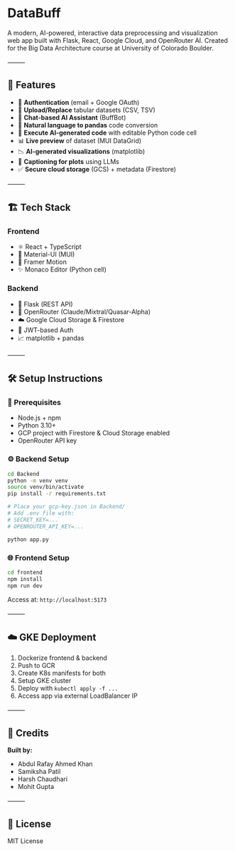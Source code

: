 # DataBuff

A modern, AI-powered, interactive data preprocessing and visualization web app built with Flask, React, Google Cloud, and OpenRouter AI. Created for the Big Data Architecture course at University of Colorado Boulder.

⸻

## 🚀 Features

- 🔐 **Authentication** (email + Google OAuth)
- 📁 **Upload/Replace** tabular datasets (CSV, TSV)
- 💬 **Chat-based AI Assistant** (BuffBot)
- 🔄 **Natural language to pandas** code conversion
- 🧪 **Execute AI-generated code** with editable Python code cell
- 📊 **Live preview** of dataset (MUI DataGrid)
- 📉 **AI-generated visualizations** (matplotlib)
- 🧠 **Captioning for plots** using LLMs
- ✅ **Secure cloud storage** (GCS) + metadata (Firestore)

⸻

## 🏗️ Tech Stack

### Frontend
- ⚛️ React + TypeScript
- 💅 Material-UI (MUI)
- 🎨 Framer Motion
- ✨ Monaco Editor (Python cell)

### Backend
- 🐍 Flask (REST API)
- 🧠 OpenRouter (Claude/Mixtral/Quasar-Alpha)
- ☁️ Google Cloud Storage & Firestore
- 🔐 JWT-based Auth
- 📈 matplotlib + pandas

⸻

## 🛠️ Setup Instructions

### 🔧 Prerequisites
- Node.js + npm
- Python 3.10+
- GCP project with Firestore & Cloud Storage enabled
- OpenRouter API key

### ⚙️ Backend Setup

```bash
cd Backend
python -m venv venv
source venv/bin/activate
pip install -r requirements.txt

# Place your gcp-key.json in Backend/
# Add .env file with:
# SECRET_KEY=...
# OPENROUTER_API_KEY=...

python app.py
```

### 🌐 Frontend Setup

```bash
cd frontend
npm install
npm run dev
```

Access at: `http://localhost:5173`

⸻

## ☁️ GKE Deployment

1. Dockerize frontend & backend
2. Push to GCR
3. Create K8s manifests for both
4. Setup GKE cluster
5. Deploy with `kubectl apply -f ...`
6. Access app via external LoadBalancer IP

⸻

## 🧠 Credits

**Built by:**
- Abdul Rafay Ahmed Khan
- Samiksha Patil
- Harsh Chaudhari
- Mohit Gupta

⸻

## 📜 License

MIT License

